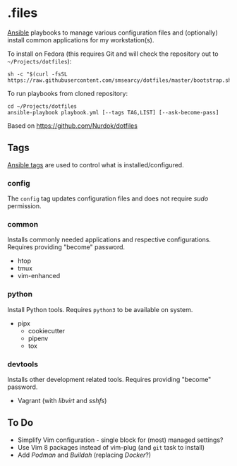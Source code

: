.files
======

[Ansible](https://www.ansible.com/) playbooks to manage various configuration 
files and (optionally) install common applications for my workstation(s).

To install on Fedora (this requires Git and will check the repository out to 
`~/Projects/dotfiles`):
    
    sh -c "$(curl -fsSL https://raw.githubusercontent.com/smsearcy/dotfiles/master/bootstrap.sh)"

To run playbooks from cloned repository:

    cd ~/Projects/dotfiles
    ansible-playbook playbook.yml [--tags TAG,LIST] [--ask-become-pass]

Based on https://github.com/Nurdok/dotfiles


Tags
----

[Ansible tags](http://docs.ansible.com/ansible/latest/playbooks_tags.html) are 
used to control what is installed/configured.

### config

The `config` tag updates configuration files and does not require *sudo* 
permission.

### common

Installs commonly needed applications and respective configurations.  Requires
providing "become" password.

* htop
* tmux
* vim-enhanced

### python

Install Python tools.  Requires `python3` to be available on system.

* pipx
  * cookiecutter
  * pipenv
  * tox

### devtools

Installs other development related tools.  Requires providing "become" password.

* Vagrant (with *libvirt* and *sshfs*)


To Do
-----

* Simplify Vim configuration - single block for (most) managed settings?
* Use Vim 8 packages instead of vim-plug (and `git` task to install)
* Add *Podman* and *Buildah* (replacing *Docker*?)

